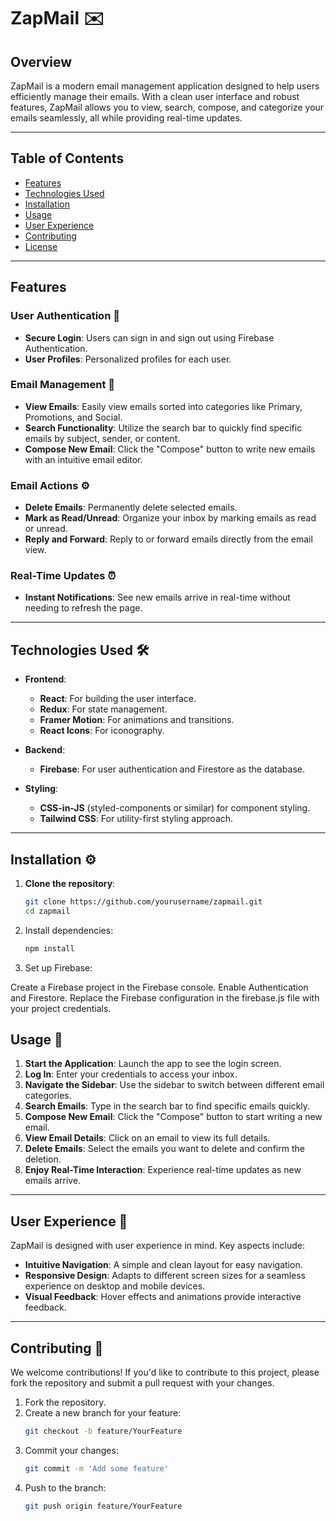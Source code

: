 # ZapMail ✉️

## Overview
ZapMail is a modern email management application designed to help users efficiently manage their emails. With a clean user interface and robust features, ZapMail allows you to view, search, compose, and categorize your emails seamlessly, all while providing real-time updates.

---

## Table of Contents
- [Features](#features)
- [Technologies Used](#technologies-used)
- [Installation](#installation)
- [Usage](#usage)
- [User Experience](#user-experience)
- [Contributing](#contributing)
- [License](#license)

---

## Features

### User Authentication 🔐
- **Secure Login**: Users can sign in and sign out using Firebase Authentication.
- **User Profiles**: Personalized profiles for each user.

### Email Management 📧
- **View Emails**: Easily view emails sorted into categories like Primary, Promotions, and Social.
- **Search Functionality**: Utilize the search bar to quickly find specific emails by subject, sender, or content.
- **Compose New Email**: Click the "Compose" button to write new emails with an intuitive email editor.

### Email Actions ⚙️
- **Delete Emails**: Permanently delete selected emails.
- **Mark as Read/Unread**: Organize your inbox by marking emails as read or unread.
- **Reply and Forward**: Reply to or forward emails directly from the email view.

### Real-Time Updates ⏰
- **Instant Notifications**: See new emails arrive in real-time without needing to refresh the page.

---

## Technologies Used 🛠️
- **Frontend**:
  - **React**: For building the user interface.
  - **Redux**: For state management.
  - **Framer Motion**: For animations and transitions.
  - **React Icons**: For iconography.

- **Backend**:
  - **Firebase**: For user authentication and Firestore as the database.

- **Styling**:
  - **CSS-in-JS** (styled-components or similar) for component styling.
  - **Tailwind CSS**: For utility-first styling approach.

---

## Installation ⚙️

1. **Clone the repository**:
   ```bash
   git clone https://github.com/yourusername/zapmail.git
   cd zapmail
2. Install dependencies:
   ```bash
   npm install

3. Set up Firebase:

Create a Firebase project in the Firebase console.
Enable Authentication and Firestore.
Replace the Firebase configuration in the firebase.js file with your project credentials.

## Usage 📖

1. **Start the Application**: Launch the app to see the login screen.
2. **Log In**: Enter your credentials to access your inbox.
3. **Navigate the Sidebar**: Use the sidebar to switch between different email categories.
4. **Search Emails**: Type in the search bar to find specific emails quickly.
5. **Compose New Email**: Click the "Compose" button to start writing a new email.
6. **View Email Details**: Click on an email to view its full details.
7. **Delete Emails**: Select the emails you want to delete and confirm the deletion.
8. **Enjoy Real-Time Interaction**: Experience real-time updates as new emails arrive.

---

## User Experience 🌟

ZapMail is designed with user experience in mind. Key aspects include:
- **Intuitive Navigation**: A simple and clean layout for easy navigation.
- **Responsive Design**: Adapts to different screen sizes for a seamless experience on desktop and mobile devices.
- **Visual Feedback**: Hover effects and animations provide interactive feedback.

---

## Contributing 🤝

We welcome contributions! If you'd like to contribute to this project, please fork the repository and submit a pull request with your changes.

1. Fork the repository.
2. Create a new branch for your feature:
   ```bash
   git checkout -b feature/YourFeature
3. Commit your changes:
   ```bash
   git commit -m 'Add some feature'
4. Push to the branch:
   ```bash
   git push origin feature/YourFeature

